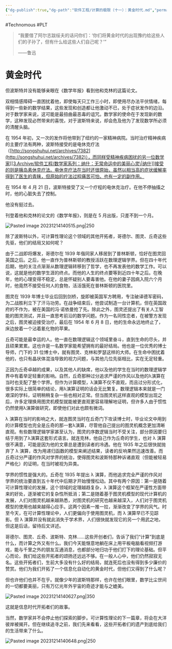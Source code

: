 ```yaml
---
{"dg-publish":true,"dg-path":"软件工程/计算的极限（十一）：黄金时代.md","permalink":"/软件工程/计算的极限（十一）：黄金时代/","created":"2023-10-09T16:16:09.000+08:00","updated":"2024-12-31T10:06:55.000+08:00"}
---
```


#Technomous #PLT 

> “我要借了阿尔志跋绥夫的话问你们：‘你们将黄金时代的出现豫约给这些人们的子孙了，但有什么给这些人们自己呢？’”
>
> ——鲁迅

# 黄金时代

但波斯特并没有能够亲眼在《数学年报》看到他和克林的这篇论文。

双相情感障碍一直困扰着他，即使每天只工作三小时，即使用尽办法平伏情绪，每得到一些新的数学结果，这些发现和创造都让他激动不已，处于症状发作的边沿。对于数学家来说，这可能是最扭曲最恶毒的诅咒。数学家的使命在于发现新的数学，这种发现必然带来的喜悦，对于波斯特来说，却会危及他为了发现数学所必须的清醒头脑。

在 1954 年初，又一次的发作将他带到了纽约的一家精神病院。当时治疗精神疾病的主要疗法有两种，波斯特接受的是电休克疗法（[http://songshuhui.net/archives/7382](http://songshuhui.net/archives/7382)），而同样受精神疾病困扰的另一位数学家[[3.Archive/软件工程/数学家系列：纳什：无常命运中的美丽心灵\|纳什]]接受的则是胰岛素休克疗法。电休克疗法在当时还很原始，虽然以相当高的症状缓解率得到了医生的青睐，但原始的疗法过程痛苦可怕，也有一定的副作用。

在 1954 年 4 月 21 日，波斯特接受了又一个疗程的电休克治疗。在他不停抽搐之时，他的心脏失去了控制。

他没有挺过去。

刊登着他和克林的论文的《数学年报》，则是在 5 月出版，只差不到一个月。

![Pasted image 20231214140515.png|250](/img/user/0.Asset/resource/Pasted%20image%2020231214140515.png)

除了波斯特以外，可计算性理论这个领域的其他开拓者，哥德尔、图灵、丘奇这些先驱，他们的结局又如何呢？

由于二战即将爆发，哥德尔在 1939 年偕同家人移居到了普林斯顿，恰好在图灵回英国之后。之后，他一直作为普林斯顿的教授活跃在数理逻辑学界。但在四十年代后期，他的关注点渐渐从数理逻辑转移到了哲学，也不再发表他的数学工作。可以说，这就是他的数学生涯的终点。而他的人生的终点要等到近四十年之后。在晚年，他的心理变得不稳定，总是怀疑别人要毒害他。在他的妻子因病入院六个月时，他竟然不接受任何人的食物，活活饿死在普林斯顿的医院里。

图灵在 1939 年博士毕业后回到剑桥，旋即被英国军方聘用，专注破译德军密码，为二战胜利立下了汗马功劳。在战争结束后，他尝试制造一台计算机，但在英国政府的不作为，被在美国的冯·诺依曼抢了先。除此之外，图灵还提出了有关人工智能的图灵测试，并且一直思考前沿的数学问题。作为一名同性恋者，在被警方发现之后，图灵被迫接受治疗。最后在 1954 年 6 月 8 日，他的生命永远地终止了，床边放着一个沾着氰化物的苹果。

丘奇可能是最幸运的人。他一直在数理逻辑这个领域里奋斗，直到生命的尽头，并且硕果累累。这也许是一名数学家能希望拥有的最好结局。他也是一位优秀的博士导师，门下的 31 位博士中，就有图灵、克林和罗瑟这样的大师。在生命中困扰着他的，也只有晶状体混浊导致的视力问题，与其他几位先驱相比，实在无足轻重。

正因为丘奇卓越的成果，以及其他人的缺席，他以及他的学生在当时的数理逻辑学界中有着举足轻重的影响。自然，丘奇那种过分追求严谨的作风以及他的λ演算在当时也支配了整个学界。但作为计算模型，λ演算不仅不直观，而且过分形式化，很多实际上很简单的结论，用λ演算证明的话会无比繁复。数理逻辑本来就是一门艰深的学科，证明稍稍复杂一些也相对正常。但当图灵机这样直观的模型出现之后，许多定理换用图灵机模型就能被更直观更容易理解地证明，但许多人由于惯性仍然使用λ演算做研究，即使他们对此也颇有微词。

λ 演算在当时的影响之大，就连图灵当时在丘奇门下攻读博士时，毕业论文中用到的计算模型也完全是丘奇的那一套λ演算，尽管他自己提出的图灵机概念更加清晰直观。有些数理逻辑学家甚至认为，图灵的序数逻辑当时不受关注，部分原因要归结于用到了λ演算这套形式语言。就连克林，他自己作为丘奇的学生，也对 λ 演算很不满意，可能是因为他的文章总是遭到读者的冷遇。他在 1935 年之后很快就抛弃了 λ 演算，改为用递归函数的模型来阐述结果，读者的反响果然迅速改善。而丘奇过分严谨的作风对学界的统治，使得图灵和波斯特那种诉诸直观（但能被轻易严格化）的证明，在当时被视为异类。

学界的惯性是强大的。丘奇在 1935 年提出 λ 演算，而他追求完全严谨的作风对学界的统治要直到五十年代中后期才开始慢慢松动。其中有两个原因：第一是随着可计算性理论的发展，这个领域的定理越趋复杂，λ 演算这个框架在严谨性方面带来的好处，逐渐被它的复杂性所抵消；第二是随着基于图灵机模型的现代计算机的发展，人们对图灵机越来越熟悉，对图灵机的研究也越来越深入，人们对于图灵机模型的使用也越来越得心应手。这两个因素一推一拉，渐渐改变了学界的风气。时至今天，在可计算性理论中，人们更偏向于使用图灵机，而 λ 演算早已不见踪影。但 λ 演算并没有就此消失于学术界，人们很快就发现它的另一个用武之地，但这是后话，留待后文详述。

哥德尔、图灵、丘奇、波斯特、克林……这些开创者们，告诉了我们“计算”到底是什么，而计算之外又有什么。我们今天能惬意地躺在床上用平板电脑看视频打游戏，能与千里之外的朋友互通消息，也都部分地归功于他们打下的理论基础。但平心而论，我们给这些开拓者的颂扬还远远不够。在一般人心中，他们仍然寂寂无名。这些开拓者们，生前大多没有什么好的结局，就连死后也没有得到多少廉价的赞赏。他们为我们开拓了一个信息化自动化的黄金时代，但他们又得到了什么呢？

但也许他们也并不在乎。就像少年的波斯特那样，也许在他们眼里，数学比尘世间的一切都要美丽，只有万亿光年外宇宙的奇迹才能与之媲美。

![Pasted image 20231214140627.png|350](/img/user/0.Asset/resource/Pasted%20image%2020231214140627.png)

这就是信息时代开拓者们的故事。

当然，数学家并不会停止他们探索的脚步。可计算性理论的下一篇章，将会在大洋彼岸被揭开。但在继续追寻之前，我们先来看看，这些开拓者们的遗产到底给我们的生活带来了什么。

![Pasted image 20231214140648.png|250](/img/user/0.Asset/resource/Pasted%20image%2020231214140648.png)